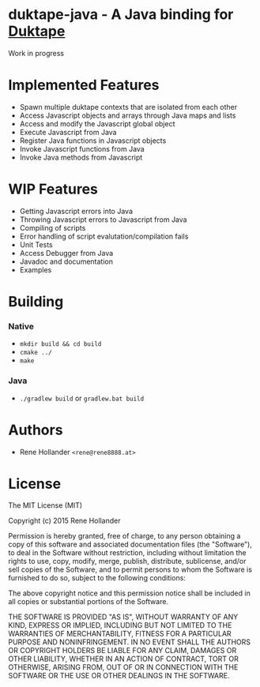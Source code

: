 duktape-java - A Java binding for [Duktape](http://duktape.org/)
================================================================

Work in progress

# Implemented Features
- Spawn multiple duktape contexts that are isolated from each other
- Access Javascript objects and arrays through Java maps and lists
- Access and modify the Javascript global object
- Execute Javascript from Java
- Register Java functions in Javascript objects
- Invoke Javascript functions from Java
- Invoke Java methods from Javascript

# WIP Features
- Getting Javascript errors into Java
- Throwing Javascript errors to Javascript from Java
- Compiling of scripts
- Error handling of script evalutation/compilation fails
- Unit Tests
- Access Debugger from Java
- Javadoc and documentation
- Examples

# Building
### Native
- `mkdir build && cd build`
- `cmake ../`
- `make`

### Java
- `./gradlew build` or `gradlew.bat build`

# Authors
- Rene Hollander `<rene@rene8888.at>`

# License
The MIT License (MIT)

Copyright (c) 2015 Rene Hollander

Permission is hereby granted, free of charge, to any person obtaining a copy
of this software and associated documentation files (the "Software"), to deal
in the Software without restriction, including without limitation the rights
to use, copy, modify, merge, publish, distribute, sublicense, and/or sell
copies of the Software, and to permit persons to whom the Software is
furnished to do so, subject to the following conditions:

The above copyright notice and this permission notice shall be included in all
copies or substantial portions of the Software.

THE SOFTWARE IS PROVIDED "AS IS", WITHOUT WARRANTY OF ANY KIND, EXPRESS OR
IMPLIED, INCLUDING BUT NOT LIMITED TO THE WARRANTIES OF MERCHANTABILITY,
FITNESS FOR A PARTICULAR PURPOSE AND NONINFRINGEMENT. IN NO EVENT SHALL THE
AUTHORS OR COPYRIGHT HOLDERS BE LIABLE FOR ANY CLAIM, DAMAGES OR OTHER
LIABILITY, WHETHER IN AN ACTION OF CONTRACT, TORT OR OTHERWISE, ARISING FROM,
OUT OF OR IN CONNECTION WITH THE SOFTWARE OR THE USE OR OTHER DEALINGS IN THE
SOFTWARE.
